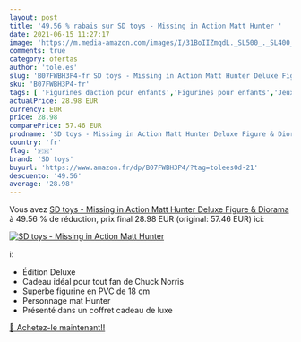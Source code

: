 ```yaml
---
layout: post
title: '49.56 % rabais sur SD toys - Missing in Action Matt Hunter '
date: 2021-06-15 11:27:17
image: 'https://m.media-amazon.com/images/I/31BoIIZmqdL._SL500_._SL400_.jpg'
comments: true
category: ofertas
author: 'tole.es'
slug: 'B07FWBH3P4-fr SD toys - Missing in Action Matt Hunter Deluxe Figure &...'
sku: 'B07FWBH3P4-fr'
tags: [ 'Figurines daction pour enfants','Figurines pour enfants','Jeux et Jouets','Jeux et jouets','sd toys', ]
actualPrice: 28.98 EUR
currency: EUR
price: 28.98
comparePrice: 57.46 EUR
prodname: 'SD toys - Missing in Action Matt Hunter Deluxe Figure & Diorama'
country: 'fr'
flag: '🇫🇷'
brand: 'SD toys'
buyurl: 'https://www.amazon.fr/dp/B07FWBH3P4/?tag=tolees0d-21'
descuento: '49.56'
average: '28.98'
---
```


Vous avez [SD toys - Missing in Action Matt Hunter Deluxe Figure & Diorama](https://www.amazon.fr/dp/B07FWBH3P4/?tag=tolees0d-21)  à  49.56 % de réduction, prix final  28.98 EUR (original: 57.46 EUR) ici:

[![SD toys - Missing in Action Matt Hunter ](https://m.media-amazon.com/images/I/31BoIIZmqdL._SL500_._SL400_.jpg)](https://www.amazon.fr/dp/B07FWBH3P4/?tag=tolees0d-21)

ℹ️:

- Édition Deluxe
- Cadeau idéal pour tout fan de Chuck Norris
- Superbe figurine en PVC de 18 cm
- Personnage mat Hunter
- Présenté dans un coffret cadeau de luxe

[🛒 Achetez-le maintenant!!](https://www.amazon.fr/dp/B07FWBH3P4/?tag=tolees0d-21)
